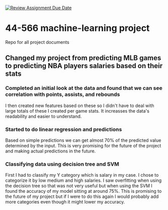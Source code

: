 [![Review Assignment Due Date](https://classroom.github.com/assets/deadline-readme-button-24ddc0f5d75046c5622901739e7c5dd533143b0c8e959d652212380cedb1ea36.svg)](https://classroom.github.com/a/7lKBcjfN)
# 44-566 machine-learning project
Repo for all project documents

## Changed my project from predicting MLB games to predicting NBA players salaries based on their stats
### Completed an initial look at the data and found that we can see correlation with points, assists, and rebounds
I then created new features based on these so I didn't have to deal with large totals of these I created per game stats. It increasses the data's readability and easier to understand. 

### Started to do linear regression and predictions
Based on simple predictions we can get almost 70% of the predicted value determined by the input. This is very promising for the future of the project and making actual predictions in the future.

### Classifying data using decision tree and SVM
First I had to classify my Y category which is salary in my case. I chose to categorize it by low medium and high salaries. I saw overfitting when using the decision tree so that was not very useful but when using the SVM I found the accuracy of my model sitting at around 75%. This is promising to the future of my project but if I were to do this again I would probably add more categories even though it might lower my accuracy.